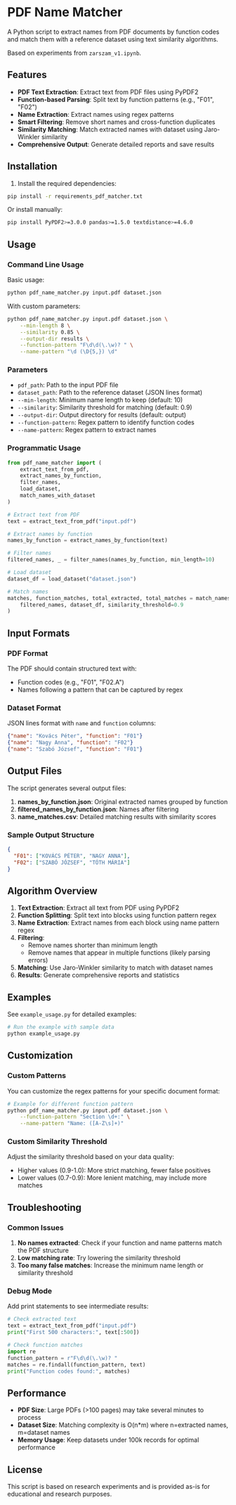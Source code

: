# PDF Name Matcher

A Python script to extract names from PDF documents by function codes and match them with a reference dataset using text similarity algorithms.

Based on experiments from `zarszam_v1.ipynb`.

## Features

- **PDF Text Extraction**: Extract text from PDF files using PyPDF2
- **Function-based Parsing**: Split text by function patterns (e.g., "F01", "F02")
- **Name Extraction**: Extract names using regex patterns
- **Smart Filtering**: Remove short names and cross-function duplicates
- **Similarity Matching**: Match extracted names with dataset using Jaro-Winkler similarity
- **Comprehensive Output**: Generate detailed reports and save results

## Installation

1. Install the required dependencies:
```bash
pip install -r requirements_pdf_matcher.txt
```

Or install manually:
```bash
pip install PyPDF2>=3.0.0 pandas>=1.5.0 textdistance>=4.6.0
```

## Usage

### Command Line Usage

Basic usage:
```bash
python pdf_name_matcher.py input.pdf dataset.json
```

With custom parameters:
```bash
python pdf_name_matcher.py input.pdf dataset.json \
    --min-length 8 \
    --similarity 0.85 \
    --output-dir results \
    --function-pattern "F\d\d(\.\w)? " \
    --name-pattern "\d (\D{5,}) \d"
```

### Parameters

- `pdf_path`: Path to the input PDF file
- `dataset_path`: Path to the reference dataset (JSON lines format)
- `--min-length`: Minimum name length to keep (default: 10)
- `--similarity`: Similarity threshold for matching (default: 0.9)
- `--output-dir`: Output directory for results (default: output)
- `--function-pattern`: Regex pattern to identify function codes
- `--name-pattern`: Regex pattern to extract names

### Programmatic Usage

```python
from pdf_name_matcher import (
    extract_text_from_pdf,
    extract_names_by_function,
    filter_names,
    load_dataset,
    match_names_with_dataset
)

# Extract text from PDF
text = extract_text_from_pdf("input.pdf")

# Extract names by function
names_by_function = extract_names_by_function(text)

# Filter names
filtered_names, _ = filter_names(names_by_function, min_length=10)

# Load dataset
dataset_df = load_dataset("dataset.json")

# Match names
matches, function_matches, total_extracted, total_matches = match_names_with_dataset(
    filtered_names, dataset_df, similarity_threshold=0.9
)
```

## Input Formats

### PDF Format
The PDF should contain structured text with:
- Function codes (e.g., "F01", "F02.A")
- Names following a pattern that can be captured by regex

### Dataset Format
JSON lines format with `name` and `function` columns:
```json
{"name": "Kovács Péter", "function": "F01"}
{"name": "Nagy Anna", "function": "F02"}
{"name": "Szabó József", "function": "F01"}
```

## Output Files

The script generates several output files:

1. **names_by_function.json**: Original extracted names grouped by function
2. **filtered_names_by_function.json**: Names after filtering
3. **name_matches.csv**: Detailed matching results with similarity scores

### Sample Output Structure

```json
{
  "F01": ["KOVÁCS PÉTER", "NAGY ANNA"],
  "F02": ["SZABÓ JÓZSEF", "TÓTH MÁRIA"]
}
```

## Algorithm Overview

1. **Text Extraction**: Extract all text from PDF using PyPDF2
2. **Function Splitting**: Split text into blocks using function pattern regex
3. **Name Extraction**: Extract names from each block using name pattern regex
4. **Filtering**: 
   - Remove names shorter than minimum length
   - Remove names that appear in multiple functions (likely parsing errors)
5. **Matching**: Use Jaro-Winkler similarity to match with dataset names
6. **Results**: Generate comprehensive reports and statistics

## Examples

See `example_usage.py` for detailed examples:

```bash
# Run the example with sample data
python example_usage.py
```

## Customization

### Custom Patterns

You can customize the regex patterns for your specific document format:

```bash
# Example for different function pattern
python pdf_name_matcher.py input.pdf dataset.json \
    --function-pattern "Section \d+:" \
    --name-pattern "Name: ([A-Z\s]+)"
```

### Custom Similarity Threshold

Adjust the similarity threshold based on your data quality:
- Higher values (0.9-1.0): More strict matching, fewer false positives
- Lower values (0.7-0.9): More lenient matching, may include more matches

## Troubleshooting

### Common Issues

1. **No names extracted**: Check if your function and name patterns match the PDF structure
2. **Low matching rate**: Try lowering the similarity threshold
3. **Too many false matches**: Increase the minimum name length or similarity threshold

### Debug Mode

Add print statements to see intermediate results:

```python
# Check extracted text
text = extract_text_from_pdf("input.pdf")
print("First 500 characters:", text[:500])

# Check function matches
import re
function_pattern = r"F\d\d(\.\w)? "
matches = re.findall(function_pattern, text)
print("Function codes found:", matches)
```

## Performance

- **PDF Size**: Large PDFs (>100 pages) may take several minutes to process
- **Dataset Size**: Matching complexity is O(n*m) where n=extracted names, m=dataset names
- **Memory Usage**: Keep datasets under 100k records for optimal performance

## License

This script is based on research experiments and is provided as-is for educational and research purposes.
